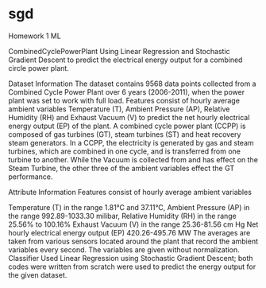 # sgd
Homework 1 ML

CombinedCyclePowerPlant
Using Linear Regression and Stochastic Gradient Descent to predict the electrical energy output for a combined circle power plant.

Dataset Information
The dataset contains 9568 data points collected from a Combined Cycle Power Plant over 6 years (2006-2011), when the power plant was set to work with full load. Features consist of hourly average ambient variables Temperature (T), Ambient Pressure (AP), Relative Humidity (RH) and Exhaust Vacuum (V) to predict the net hourly electrical energy output (EP) of the plant. A combined cycle power plant (CCPP) is composed of gas turbines (GT), steam turbines (ST) and heat recovery steam generators. In a CCPP, the electricity is generated by gas and steam turbines, which are combined in one cycle, and is transferred from one turbine to another. While the Vacuum is collected from and has effect on the Steam Turbine, the other three of the ambient variables effect the GT performance.

Attribute Information
Features consist of hourly average ambient variables

Temperature (T) in the range 1.81°C and 37.11°C,
Ambient Pressure (AP) in the range 992.89-1033.30 milibar,
Relative Humidity (RH) in the range 25.56% to 100.16%
Exhaust Vacuum (V) in the range 25.36-81.56 cm Hg
Net hourly electrical energy output (EP) 420.26-495.76 MW The averages are taken from various sensors located around the plant that record the ambient variables every second. The variables are given without normalization.
Classifier Used
Linear Regression using Stochastic Gradient Descent; both codes were written from scratch were used to predict the energy output for the given dataset.
